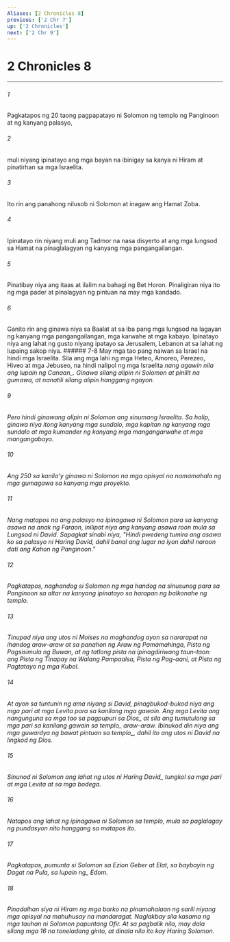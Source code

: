 ```yaml
---
Aliases: [2 Chronicles 8]
previous: ['2 Chr 7']
up: ['2 Chronicles']
next: ['2 Chr 9']
---
```

# 2 Chronicles 8

***






















###### 1 










Pagkatapos ng 20 taong pagpapatayo ni Solomon ng templo ng Panginoon at ng kanyang palasyo, 





















###### 2 










muli niyang ipinatayo ang mga bayan na ibinigay sa kanya ni Hiram at pinatirhan sa mga Israelita. 





















###### 3 










Ito rin ang panahong nilusob ni Solomon at inagaw ang Hamat Zoba. 





















###### 4 










Ipinatayo rin niyang muli ang Tadmor na nasa disyerto at ang mga lungsod sa Hamat na pinaglalagyan ng kanyang mga pangangailangan. 





















###### 5 










Pinatibay niya ang itaas at ilalim na bahagi ng Bet Horon. Pinaligiran niya ito ng mga pader at pinalagyan ng pintuan na may mga kandado. 





















###### 6 










Ganito rin ang ginawa niya sa Baalat at sa iba pang mga lungsod na lagayan ng kanyang mga pangangailangan, mga karwahe at mga kabayo. Ipinatayo niya ang lahat ng gusto niyang ipatayo sa Jerusalem, Lebanon at sa lahat ng lupaing sakop niya. ###### 7-8 May mga tao pang naiwan sa Israel na hindi mga Israelita. Sila ang mga lahi ng mga Heteo, Amoreo, Perezeo, Hiveo at mga Jebuseo, na hindi nalipol ng mga Israelita <i class="trans-change">nang agawin nila ang lupain ng Canaan_. Ginawa silang alipin ni Solomon at pinilit na gumawa, at nanatili silang alipin hanggang ngayon. 





















###### 9 










Pero hindi ginawang alipin ni Solomon ang sinumang Israelita. Sa halip, ginawa niya itong kanyang mga sundalo, mga kapitan ng kanyang mga sundalo at mga kumander ng kanyang mga mangangarwahe at mga mangangabayo. 





















###### 10 










Ang 250 sa kanilaʼy ginawa ni Solomon na mga opisyal na namamahala ng mga gumagawa sa kanyang mga proyekto. 





















###### 11 










Nang matapos na ang palasyo na ipinagawa ni Solomon para sa kanyang asawa na anak ng Faraon, inilipat niya ang kanyang asawa roon mula sa Lungsod ni David. Sapagkat sinabi niya, "Hindi pwedeng tumira ang asawa ko sa palasyo ni Haring David, dahil banal ang lugar na iyon dahil naroon dati ang Kahon ng Panginoon." 





















###### 12 










Pagkatapos, naghandog si Solomon ng mga handog na sinusunog para sa Panginoon sa altar na kanyang ipinatayo sa harapan ng balkonahe ng templo. 





















###### 13 










Tinupad niya ang utos ni Moises na maghandog ayon sa nararapat na ihandog araw-araw at sa panahon ng Araw ng Pamamahinga, Pista ng Pagsisimula ng Buwan, at ng tatlong pista na ipinagdiriwang taun-taon: ang Pista ng Tinapay na Walang Pampaalsa, Pista ng Pag-aani, at Pista ng Pagtatayo ng mga Kubol. 





















###### 14 










At ayon sa tuntunin ng ama niyang si David, pinagbukod-bukod niya ang mga pari at mga Levita para sa kanilang mga gawain. Ang mga Levita ang nangunguna sa mga tao sa pagpupuri <i class="trans-change">sa Dios_ at sila ang tumutulong sa mga pari sa kanilang gawain <i class="trans-change">sa templo_ araw-araw. Ibinukod din niya ang mga guwardya ng bawat pintuan <i class="trans-change">sa templo_, dahil ito ang utos ni David na lingkod ng Dios. 





















###### 15 










Sinunod ni Solomon ang lahat ng utos ni Haring <i class="trans-change">David_ tungkol sa mga pari at mga Levita at sa mga bodega. 





















###### 16 










Natapos ang lahat ng ipinagawa ni Solomon sa templo, mula sa paglalagay ng pundasyon nito hanggang sa matapos ito. 





















###### 17 










Pagkatapos, pumunta si Solomon sa Ezion Geber at Elat, sa baybayin ng <i class="trans-change">Dagat na Pula, sa lupain ng_ Edom. 





















###### 18 










Pinadalhan siya ni Hiram ng mga barko na pinamahalaan ng sarili niyang mga opisyal na mahuhusay na mandaragat. Naglakbay sila kasama ng mga tauhan ni Solomon papuntang Ofir. At sa pagbalik nila, may dala silang mga 16 na toneladang ginto, at dinala nila ito kay Haring Solomon.
